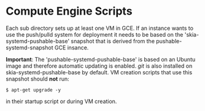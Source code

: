 Compute Engine Scripts
======================

Each sub directory sets up at least one VM in GCE.
If an instance wants to use the push/pulld system for deployment it needs
to be based on the 'skia-systemd-pushable-base' snapshot that is derived from
the pushable-systemd-snapshot GCE insance.

**Important**: The 'pushable-systemd-pushable-base' is based on an Ubuntu image
and therefore automatic updating is enabled. _git_ is also installed on
skia-systemd-pushable-base by default.
VM creation scripts that use this snapshot should **not** run:

```
$ apt-get upgrade -y
```

in their startup script or during VM creation.
